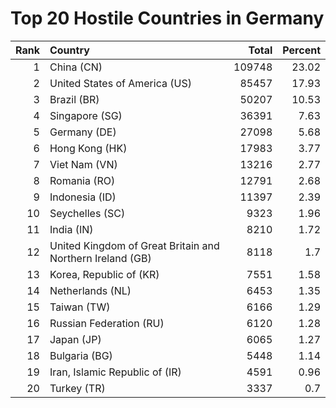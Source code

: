 # Top 20 Hostile Countries in Germany

| Rank | Country | Total | Percent |
| ---: | :------ | ----: | ------: |
| 1 | China (CN) | 109748 | 23.02 |
| 2 | United States of America (US) | 85457 | 17.93 |
| 3 | Brazil (BR) | 50207 | 10.53 |
| 4 | Singapore (SG) | 36391 | 7.63 |
| 5 | Germany (DE) | 27098 | 5.68 |
| 6 | Hong Kong (HK) | 17983 | 3.77 |
| 7 | Viet Nam (VN) | 13216 | 2.77 |
| 8 | Romania (RO) | 12791 | 2.68 |
| 9 | Indonesia (ID) | 11397 | 2.39 |
| 10 | Seychelles (SC) | 9323 | 1.96 |
| 11 | India (IN) | 8210 | 1.72 |
| 12 | United Kingdom of Great Britain and Northern Ireland (GB) | 8118 | 1.7 |
| 13 | Korea, Republic of (KR) | 7551 | 1.58 |
| 14 | Netherlands (NL) | 6453 | 1.35 |
| 15 | Taiwan (TW) | 6166 | 1.29 |
| 16 | Russian Federation (RU) | 6120 | 1.28 |
| 17 | Japan (JP) | 6065 | 1.27 |
| 18 | Bulgaria (BG) | 5448 | 1.14 |
| 19 | Iran, Islamic Republic of (IR) | 4591 | 0.96 |
| 20 | Turkey (TR) | 3337 | 0.7 |
